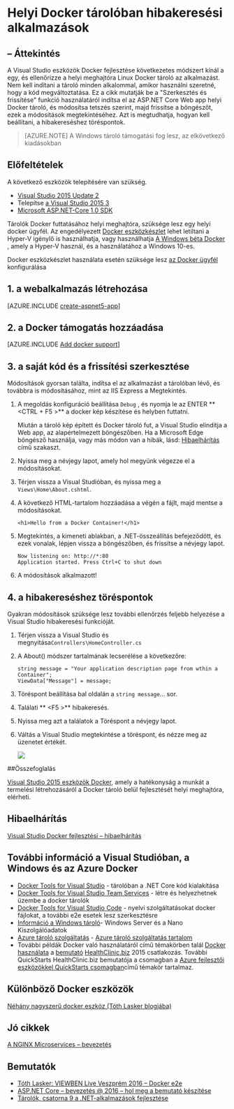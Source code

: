 <properties
   pageTitle="Helyi Docker tárolóban alkalmazások hibakeresési |} Microsoft Azure"
   description="Megtudhatja, hogy miként helyi Docker tároló futtató-alkalmazás módosítása, szerkesztése és frissítése a tároló frissítése, és állítsa be a hibakeresési töréspontok"
   services="azure-container-service"
   documentationCenter="na"
   authors="mlearned"
   manager="douge"
   editor="" />
<tags
   ms.service="multiple"
   ms.devlang="dotnet"
   ms.topic="article"
   ms.tgt_pltfrm="na"
   ms.workload="multiple"
   ms.date="07/22/2016"
   ms.author="mlearned" />

# <a name="debugging-apps-in-a-local-docker-container"></a>Helyi Docker tárolóban hibakeresési alkalmazások

## <a name="overview"></a>– Áttekintés
A Visual Studio eszközök Docker fejlesztése következetes módszert kínál a egy, és ellenőrizze a helyi meghajtóra Linux Docker tároló az alkalmazást.
Nem kell indítani a tároló minden alkalommal, amikor használni szeretné, hogy a kód megváltoztatása.
Ez a cikk mutatják be a "Szerkesztés és frissítése" funkció használatáról indítsa el az ASP.NET Core Web app helyi Docker tároló, és módosítsa tetszés szerint, majd frissítse a böngészőt, ezek a módosítások megtekintéséhez.
Azt is megtudhatja, hogyan kell beállítani, a hibakereséshez töréspontok.

> [AZURE.NOTE] A Windows tároló támogatási fog lesz, az elkövetkező kiadásokban

## <a name="prerequisites"></a>Előfeltételek
A következő eszközök telepítésére van szükség.

- [Visual Studio 2015 Update 2](https://go.microsoft.com/fwlink/?LinkId=691978)
- Telepítse [a Visual Studio 2015 3](https://go.microsoft.com/fwlink/?LinkId=691129)
- [Microsoft ASP.NET-Core 1.0 SDK](https://go.microsoft.com/fwlink/?LinkID=809122)

Tárolók Docker futtatásához helyi meghajtóra, szüksége lesz egy helyi docker ügyfél.
Az engedélyezett [Docker eszközkészlet](https://www.docker.com/products/overview#/docker_toolbox) lehet letiltani a Hyper-V igénylő is használhatja, vagy használhatja [A Windows béta Docker](https://beta.docker.com) , amely a Hyper-V használ, és a használatához a Windows 10-es.

Docker eszközkészlet használata esetén szüksége lesz [az Docker ügyfél](./vs-azure-tools-docker-setup.md) konfigurálása

## <a name="1-create-a-web-app"></a>1. a webalkalmazás létrehozása

[AZURE.INCLUDE [create-aspnet5-app](../includes/create-aspnet5-app.md)]

## <a name="2-add-docker-support"></a>2. a Docker támogatás hozzáadása

[AZURE.INCLUDE [Add docker support](../includes/vs-azure-tools-docker-add-docker-support.md)]


## <a name="3-edit-your-code-and-refresh"></a>3. a saját kód és a frissítési szerkesztése

Módosítások gyorsan találta, indítsa el az alkalmazást a tárolóban lévő, és továbbra is módosításához, mint az IIS Express a Megtekintés.

1. A megoldás konfiguráció beállítása `Debug` , és nyomja le az ENTER ** &lt;CTRL + F5 >** a docker kép készítése és helyben futtatni.

    Miután a tároló kép épített és Docker tároló fut, a Visual Studio elindítja a Web app, az alapértelmezett böngészőben.
    Ha a Microsoft Edge böngésző használja, vagy más módon van a hibák, lásd: [Hibaelhárítás](vs-azure-tools-docker-troubleshooting-docker-errors.md) című szakaszt.

1. Nyissa meg a névjegy lapot, amely hol megyünk végezze el a módosításokat.

1. Térjen vissza a Visual Studióban, és nyissa meg a `Views\Home\About.cshtml`.

1. A következő HTML-tartalom hozzáadása a végén a fájlt, majd mentse a módosításokat.

    ```
    <h1>Hello from a Docker Container!</h1>
    ```

1.  Megtekintés, a kimeneti ablakban, a .NET-összeállítás befejeződött, és ezek vonalak, lépjen vissza a böngészőben, és frissítse a névjegy lapot.

    ```
    Now listening on: http://*:80
    Application started. Press Ctrl+C to shut down
    ```

1.  A módosítások alkalmazott!

## <a name="4-debug-with-breakpoints"></a>4. a hibakereséshez töréspontok

Gyakran módosítások szüksége lesz további ellenőrzés feljebb helyezése a Visual Studio hibakeresési funkcióját.

1.  Térjen vissza a Visual Studio és megnyitása`Controllers\HomeController.cs`

1.  A About() módszer tartalmának lecserélése a következőre:

    ```
    string message = "Your application description page from wthin a Container";
    ViewData["Message"] = message;
    ````

1.  Töréspont beállítása bal oldalán a `string message`... sor.

1.  Találati ** &lt;F5 >** hibakeresés.

1.  Nyissa meg azt a találatok a Töréspont a névjegy lapot.

1.  Váltás a Visual Studio megtekintése a töréspont, és nézze meg az üzenetet értékét.

    ![][2]

##<a name="summary"></a>Összefoglalás

[Visual Studio 2015 eszközök Docker](https://aka.ms/DockerToolsForVS), amely a hatékonyság a munkát a termelési létrehozásáról a Docker tároló belül fejlesztését helyi meghajtóra, elérheti.

## <a name="troubleshooting"></a>Hibaelhárítás

[Visual Studio Docker fejlesztési – hibaelhárítás](vs-azure-tools-docker-troubleshooting-docker-errors.md)

## <a name="more-about-docker-with-visual-studio-windows-and-azure"></a>További információ a Visual Studióban, a Windows és az Azure Docker

- [Docker Tools for Visual Studio](http://aka.ms/dockertoolsforvs) - tárolóban a .NET Core kód kialakítása
- [Docker Tools for Visual Studio Team Services](http://aka.ms/dockertoolsforvsts) - létre és helyezhetnek üzembe a docker tárolók
- [Docker Tools for Visual Studio Code](http://aka.ms/dockertoolsforvscode) - nyelvi szolgáltatásokat docker fájlokat, a további e2e esetek lesz szerkesztésre
- [Információ a Windows tároló](http://aka.ms/containers)- Windows Server és a Nano Kiszolgálóadatok
- [Azure tároló szolgáltatás](https://azure.microsoft.com/services/container-service/) - [Azure tároló szolgáltatás tartalom](http://aka.ms/AzureContainerService)
-    További példák Docker való használatáról című témakörben talál [Docker használata](https://github.com/Microsoft/HealthClinic.biz/wiki/Working-with-Docker) a [bemutató](https://blogs.msdn.microsoft.com/visualstudio/2015/12/08/connectdemos-2015-healthclinic-biz/) [HealthClinic.biz](https://github.com/Microsoft/HealthClinic.biz) 2015 csatlakozás. További QuickStarts HealthClinic.biz bemutatója a csomagban a [Azure fejlesztői eszközökkel QuickStarts csomagban](https://github.com/Microsoft/HealthClinic.biz/wiki/Azure-Developer-Tools-Quickstarts)című témakör tartalmaz.

## <a name="various-docker-tools"></a>Különböző Docker eszközök

[Néhány nagyszerű docker eszköz (Tóth Lasker blogjába)](https://blogs.msdn.microsoft.com/stevelasker/2016/03/25/some-great-docker-tools/)

## <a name="good-articles"></a>Jó cikkek

[A NGINX Microservices – bevezetés](https://www.nginx.com/blog/introduction-to-microservices/)

## <a name="presentations"></a>Bemutatók

- [Tóth Lasker: VIEWBEN Live Veszprém 2016 – Docker e2e](https://github.com/SteveLasker/Presentations/blob/master/VSLive2016/Vegas/)
- [ASP.NET Core – bevezetés @ 2016 – hol meg a bemutató készítése](https://channel9.msdn.com/Events/Build/2016/B810)
- [Tárolók, csatorna 9 a .NET-alkalmazások fejlesztése](https://blogs.msdn.microsoft.com/stevelasker/2016/02/19/developing-asp-net-apps-in-docker-containers/)

[2]: ./media/vs-azure-tools-docker-edit-and-refresh/breakpoint.png
